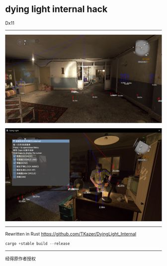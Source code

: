 # dying light internal hack

Dx11

---

![hack](res/hack.png)

![menu](res/menu.png)

---

Rewritten in Rust https://github.com/TKazer/DyingLight_Internal

```rust
cargo +stable build --release
```

---

经得原作者授权

